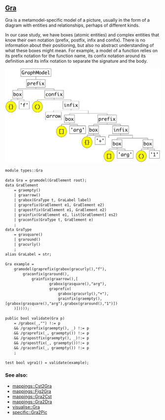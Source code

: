 ## [Gra](https://github.com/grammarware/bx-parsing/blob/master/src/types/Gra.rsc)

Gra is a metamodel-specific model of a picture, usually in the form of a diagram with
entities and relationships, perhaps of different kinds.

In our case study, we have boxes (atomic entities) and complex entities that know their
own notation (prefix, postfix, infix and confix). There is no information about their
positioning, but also no abstract understanding of what these boxes might mean.
For example, a model of a function relies on its prefix notation for the function name,
its confix notation around its definition and its infix notation to separate the signature
and the body.

![Example](https://github.com/grammarware/bx-parsing/raw/master/img/Gra.png)

```
module types::Gra

data Gra = gramodel(GraElement root);
data GraElement
    = graempty()
    | graarrow()
    | grabox(GraType t, GraLabel label)
    | graprefix(GraElement e1, GraElement e2)
    | grapostfix(GraElement e1, GraElement e2)
    | grainfix(GraElement e1, list[GraElement] es2)
    | graconfix(GraType t, GraElement e)
    ;
data GraType
    = grasquare()
    | graround()
    | gracurly()
    ;
alias GraLabel = str;

Gra example =
    gramodel(graprefix(grabox(gracurly(),"f"),
        graconfix(graround(),
            grainfix(graarrow(),[
                    grabox(grasquare(),"arg"),
                    graprefix(
                        grabox(gracurly(),"+"),
                        grainfix(graempty(),[grabox(grasquare(),"arg"),grabox(graround(),"1")])
    )]))));

public bool validate(Gra p)
    = /grabox(_,"") !:= p
    && /graprefix(graempty(), _) !:= p
    && /graprefix(_, graempty()) !:= p
    && /grapostfix(graempty(), _)!:= p
    && /grapostfix(_, graempty())!:= p
    && /graconfix(_, graempty()) !:= p
    ;

test bool vgra1() = validate(example);
```

### See also:
* [mappings::Cst2Gra](https://github.com/grammarware/bx-parsing/blob/master/src/mappings/Cst2Gra.rsc)
* [mappings::Fig2Gra](https://github.com/grammarware/bx-parsing/blob/master/src/mappings/Fig2Gra.rsc)
* [mappings::Gra2Cst](https://github.com/grammarware/bx-parsing/blob/master/src/mappings/Gra2Cst.rsc)
* [mappings::Gra2Dra](https://github.com/grammarware/bx-parsing/blob/master/src/mappings/Gra2Dra.rsc)
* [visualise::Gra](https://github.com/grammarware/bx-parsing/blob/master/src/visualise/Gra.rsc)
* [specific::Gra2Pic](https://github.com/grammarware/bx-parsing/blob/master/src/specific/Gra2Pic.rsc)
